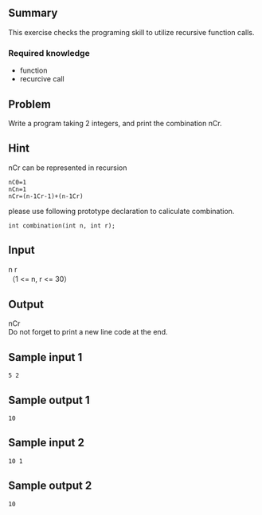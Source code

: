 
Summary
------
This exercise checks the programing skill to utilize recursive function calls.

### Required knowledge
* function
* recurcive call


Problem
-------

Write a program taking 2 integers, and print the combination nCr.  
  

Hint
------
nCr can be represented in recursion

    nC0=1
    nCn=1
    nCr=(n-1Cr-1)+(n-1Cr)

please use following prototype declaration to caliculate combination.  

    int combination(int n, int r);


Input
-----------
n r  
（1 <= n, r <= 30）


Output
-----------
nCr  
Do not forget to print a new line code at the end.  


Sample input 1
-----------
    5 2


Sample output 1
-----------
    10



Sample input 2
-----------
    10 1


Sample output 2
-----------
    10


